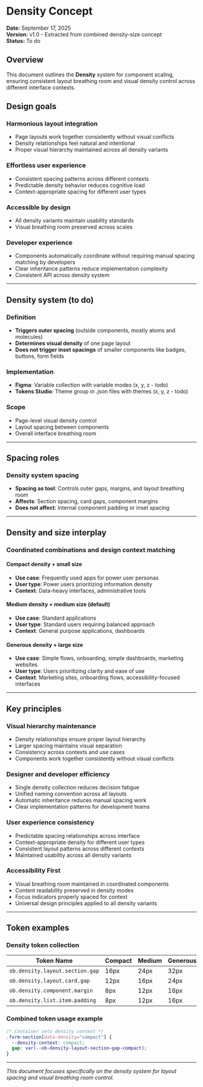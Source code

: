 # Density Concept
**Date:** September 17, 2025  
**Version:** v1.0 - Extracted from combined density-size concept  
**Status:** To do

## Overview

This document outlines the **Density** system for component scaling, ensuring consistent layout breathing room and visual density control across different interface contexts.

## Design goals

### **Harmonious layout integration**
- Page layouts work together consistently without visual conflicts
- Density relationships feel natural and intentional
- Proper visual hierarchy maintained across all density variants

### **Effortless user experience** 
- Consistent spacing patterns across different contexts
- Predictable density behavior reduces cognitive load
- Context-appropriate spacing for different user types

### **Accessible by design**
- All density variants maintain usability standards
- Visual breathing room preserved across scales

### **Developer experience**
- Components automatically coordinate without requiring manual spacing matching by developers
- Clear inheritance patterns reduce implementation complexity
- Consistent API across density system

---

## Density system (to do)

### **Definition**
- **Triggers outer spacing** (outside components, mostly atoms and molecules)
- **Determines visual density** of one page layout
- **Does not trigger inset spacings** of smaller components like badges, buttons, form fields 

### **Implementation**
- **Figma**: Variable collection with variable modes (x, y, z - todo)
- **Tokens Studio**: Theme group in .json files with themes (x, y, z - todo)

### **Scope**
- Page-level visual density control
- Layout spacing between components
- Overall interface breathing room

---

## Spacing roles

### **Density system spacing**
- **Spacing as tool**: Controls outer gaps, margins, and layout breathing room
- **Affects**: Section spacing, card gaps, component margins
- **Does not affect**: Internal component padding or inset spacing

---

## Density and size interplay

### **Coordinated combinations and design context matching**

#### **Compact density + small size**
- **Use case**: Frequently used apps for power user personas
- **User type**: Power users prioritizing information density
- **Context**: Data-heavy interfaces, administrative tools

#### **Medium density + medium size (default)**
- **Use case**: Standard applications  
- **User type**: Standard users requiring balanced approach
- **Context**: General purpose applications, dashboards

#### **Generous density + large size**
- **Use case**: Simple flows, onboarding, simple dashboards, marketing websites
- **User type**: Users prioritizing clarity and ease of use
- **Context**: Marketing sites, onboarding flows, accessibility-focused interfaces

---

## Key principles

### **Visual hierarchy maintenance**
- Density relationships ensure proper layout hierarchy
- Larger spacing maintains visual separation
- Consistency across contexts and use cases
- Components work together consistently without visual conflicts

### **Designer and developer efficiency**
- Single density collection reduces decision fatigue
- Unified naming convention across all layouts
- Automatic inheritance reduces manual spacing work
- Clear implementation patterns for development teams

### **User experience consistency**
- Predictable spacing relationships across interface
- Context-appropriate density for different user types
- Consistent layout patterns across different contexts
- Maintained usability across all density variants

### **Accessibility First**
- Visual breathing room maintained in coordinated components
- Content readability preserved in density modes
- Focus indicators properly spaced for context
- Universal design principles applied to all density variants

---

## Token examples

### **Density token collection**
| Token Name | Compact | Medium | Generous |
|------------|---------|--------|----------|
| `ob.density.layout.section.gap` | 16px | 24px | 32px |
| `ob.density.layout.card.gap` | 12px | 16px | 24px |
| `ob.density.component.margin` | 8px | 12px | 16px |
| `ob.density.list.item.padding` | 8px | 12px | 16px |

### **Combined token usage example**
```css
/* Container sets density context */
.form-section[data-density="compact"] {
  --density-context: compact;
  gap: var(--ob-density-layout-section-gap-compact);
}
```

---

*This document focuses specifically on the density system for layout spacing and visual breathing room control.*
